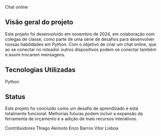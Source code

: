 Chat online

## Visão geral do projeto
Este projeto foi desenvolvido em novembro de 2024, em colaboração com colegas de classe, como parte de uma série de desafios para desenvolver nossas habilidades em Python. Com o objetivo de criar um chat online, que ao se conectar no roteador outros dispositivos podem se conectar também e assim trocarem mensagens.


## Tecnologias Utilizadas
Python

## Status
Este projeto foi concluído como um desafio de aprendizado e está totalmente funcional. Melhorias futuras podem incluir a expansão da ferramenta de orçamento e a adição de mais recursos interativos.

Contribuidores
Thiago Akimoto
Enzo Barros
Vitor Lisboa
